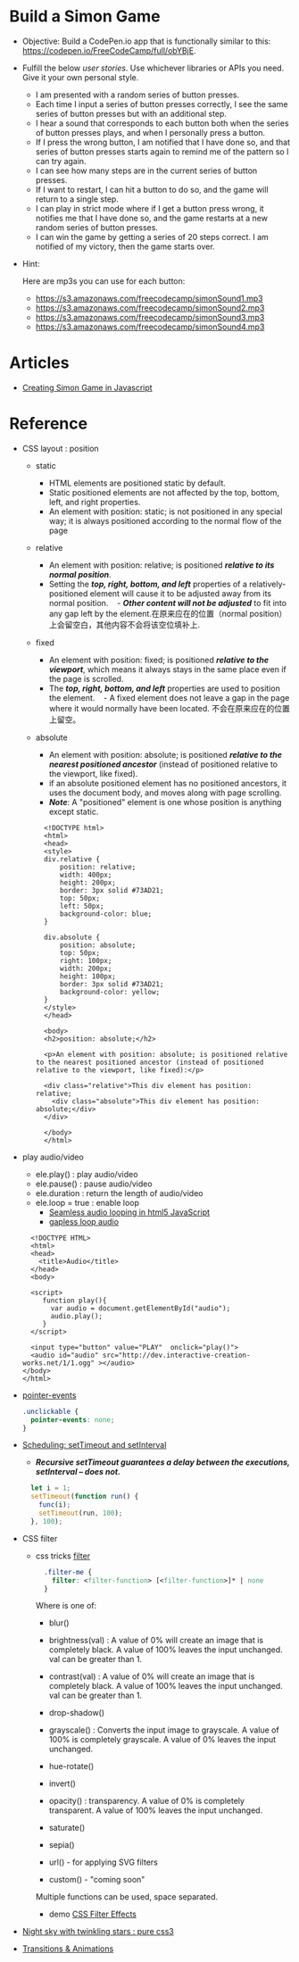 # Build a Simon Game

- Objective: Build a CodePen.io app that is functionally similar to this: https://codepen.io/FreeCodeCamp/full/obYBjE.

- Fulfill the below _*user stories*_. Use whichever libraries or APIs you need. Give it your own personal style.
  - I am presented with a random series of button presses.
  - Each time I input a series of button presses correctly, I see the same series of button presses but with an additional step.
  - I hear a sound that corresponds to each button both when the series of button presses plays, and when I personally press a button.
  - If I press the wrong button, I am notified that I have done so, and that series of button presses starts again to remind me of the pattern so I can try again.
  - I can see how many steps are in the current series of button presses.
  - If I want to restart, I can hit a button to do so, and the game will return to a single step.
  - I can play in strict mode where if I get a button press wrong, it notifies me that I have done so, and the game restarts at a new random series of button presses.
  - I can win the game by getting a series of 20 steps correct. I am notified of my victory, then the game starts over.

- Hint: 

  Here are mp3s you can use for each button: 
  - https://s3.amazonaws.com/freecodecamp/simonSound1.mp3
  - https://s3.amazonaws.com/freecodecamp/simonSound2.mp3
  - https://s3.amazonaws.com/freecodecamp/simonSound3.mp3
  - https://s3.amazonaws.com/freecodecamp/simonSound4.mp3
  
# Articles
- [Creating Simon Game in Javascript](https://medium.com/front-end-hacking/create-simon-game-in-javascript-d53b474a7416)

# Reference
- CSS layout : position
  - static  
    - HTML elements are positioned static by default.
    - Static positioned elements are not affected by the top, bottom, left, and right properties.
    - An element with position: static; is not positioned in any special way; it is always positioned according to the normal flow of the page
    
  - relative
    - An element with position: relative; is positioned _**relative to its normal position**_.
    - Setting the _**top, right, bottom, and left**_ properties of a relatively-positioned element will cause it to be adjusted away from its normal position.
    - _**Other content will not be adjusted**_ to fit into any gap left by the element.在原来应在的位置（normal position）上会留空白，其他内容不会将该空位填补上.
    
  - fixed
    - An element with position: fixed; is positioned _**relative to the viewport**_, which means it always stays in the same place even if the page is scrolled. 
    - The _**top, right, bottom, and left**_ properties are used to position the element.
    - A fixed element does not leave a gap in the page where it would normally have been located. 不会在原来应在的位置上留空。
  
  - absolute  
    - An element with position: absolute; is positioned _**relative to the nearest positioned ancestor**_ (instead of positioned relative to the viewport, like fixed).
    - if an absolute positioned element has no positioned ancestors, it uses the document body, and moves along with page scrolling.
    - _**Note**_: A "positioned" element is one whose position is anything except static.

    ```
      <!DOCTYPE html>
      <html>
      <head>
      <style>
      div.relative {
          position: relative;
          width: 400px;
          height: 200px;
          border: 3px solid #73AD21;
          top: 50px;
          left: 50px;
          background-color: blue;
      } 

      div.absolute {
          position: absolute;
          top: 50px;
          right: 100px;
          width: 200px;
          height: 100px;
          border: 3px solid #73AD21;
          background-color: yellow;
      }
      </style>
      </head>
      
      <body>
      <h2>position: absolute;</h2>

      <p>An element with position: absolute; is positioned relative to the nearest positioned ancestor (instead of positioned relative to the viewport, like fixed):</p>

      <div class="relative">This div element has position: relative;
        <div class="absolute">This div element has position: absolute;</div>
      </div>

      </body>
      </html>    
    ```
  
- play audio/video
  - ele.play() : play audio/video
  - ele.pause() : pause audio/video
  - ele.duration : return the length of audio/video
  - ele.loop = true : enable loop
    - [Seamless audio looping in html5 JavaScript](http://www.kevssite.com/2015/11/22/seamless-audio-looping/)
    - [gapless loop audio](https://github.com/regosen/Gapless-5)
  
  ```
    <!DOCTYPE HTML>
    <html>
    <head>
      <title>Audio</title>
    </head>
    <body>

    <script>
       function play(){
         var audio = document.getElementById("audio");
         audio.play();
       }
    </script>

    <input type="button" value="PLAY"  onclick="play()">
    <audio id="audio" src="http://dev.interactive-creation-works.net/1/1.ogg" ></audio>
  </body>
  </html>
  ```
  
- [pointer-events](https://css-tricks.com/almanac/properties/p/pointer-events/)
  ```css
  .unclickable {
    pointer-events: none;
  }
  ```

- [Scheduling: setTimeout and setInterval](http://javascript.info/settimeout-setinterval)
  - _**Recursive setTimeout guarantees a delay between the executions, setInterval – does not.**_
  ```javascript
    let i = 1;
    setTimeout(function run() {
      func(i);
      setTimeout(run, 100);
    }, 100);
  ```

- CSS filter
  - css tricks [filter](https://css-tricks.com/almanac/properties/f/filter/)
    ```css
      .filter-me {
        filter: <filter-function> [<filter-function>]* | none
      }
    ```
  
    Where is one of:
  
    - blur()
    
    - brightness(val) : A value of 0% will create an image that is completely black. A value of 100% leaves the input unchanged. val can be greater than 1.
    
    - contrast(val) : A value of 0% will create an image that is completely black. A value of 100% leaves the input unchanged. val can be greater than 1.
    
    - drop-shadow()
    
    - grayscale() : Converts the input image to grayscale. A value of 100% is completely grayscale. A value of 0% leaves the input unchanged.
    
    - hue-rotate()
    
    - invert()
    
    - opacity() : transparency. A value of 0% is completely transparent. A value of 100% leaves the input unchanged.
    
    - saturate()
    
    - sepia()
    
    - url() - for applying SVG filters
    
    - custom() - "coming soon"
    
    Multiple functions can be used, space separated.
    
    - demo [CSS Filter Effects](http://html5-demos.appspot.com/static/css/filters/index.html)
  
- [Night sky with twinkling stars : pure css3](https://www.script-tutorials.com/night-sky-with-twinkling-stars/)
- [Transitions & Animations](http://learn.shayhowe.com/advanced-html-css/transitions-animations/)
